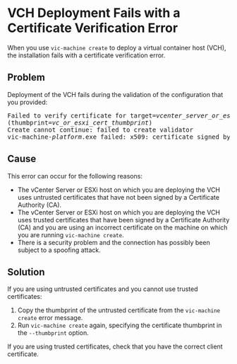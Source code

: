 # VCH Deployment Fails with a Certificate Verification Error #

When you use `vic-machine create` to deploy a virtual container host (VCH), the installation fails with a certificate verification error.

## Problem ##
Deployment of the VCH fails during the validation of the configuration that you provided: 

<pre>
Failed to verify certificate for target=<i>vcenter_server_or_esxi_host</i>
(thumbprint=<i>vc_or_esxi_cert_thumbprint</i>)
Create cannot continue: failed to create validator
vic-machine-<i>platform</i>.exe failed: x509: certificate signed by unknown authority
</pre>

## Cause ##

This error can occur for the following reasons:

- The vCenter Server or ESXi host on which you are deploying the VCH uses untrusted certificates that have not been signed by a Certificate Authority (CA).
- The vCenter Server or ESXi host on which you are deploying the VCH uses trusted certificates that have been signed by a Certificate Authority (CA) and you are using an incorrect certificate on the machine on which you are running `vic-machine create`.
- There is a security problem and the connection has possibly been subject to a spoofing attack.
 
## Solution ##
If you are using untrusted certificates and you cannot use trusted certificates:

1. Copy the thumbprint of the untrusted certificate from the `vic-machine create` error message.
2. Run `vic-machine create` again, specifying the certificate thumbprint in the `--thumbprint` option.

If you are using trusted certificates, check that you have the correct client certificate.

